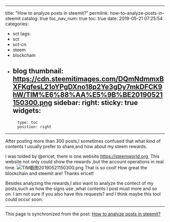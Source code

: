 
---
title: "How to analyze posts in steemit?"
permlink: how-to-analyze-posts-in-steemit
catalog: true
toc_nav_num: true
toc: true
date: 2019-05-21 07:25:54
categories:
- sct
tags:
- sct
- sct-cn
- steem
- blockchain
- blog
thumbnail: https://cdn.steemitimages.com/DQmNdmmxBXFKgfesL21oYPgDXno18p2Ye3gDy7mkDFCK9hW/TIM%E6%88%AA%E5%9B%BE20190521150300.png
sidebar:
    right:
        sticky: true
widgets:
    -
        type: toc
        position: right
---


After posting more than 300 posts,I sometimes confused that what kind of contents I  usually prefer to share,and how about my steem rewards.

I was tolded by @ericet, there is one website https://steemworld.org, This website not  only could show the rewards ,but the account operations in real time.
![TIM截图20190521150300.png](https://cdn.steemitimages.com/DQmNdmmxBXFKgfesL21oYPgDXno18p2Ye3gDy7mkDFCK9hW/TIM%E6%88%AA%E5%9B%BE20190521150300.png)
That is so cool! How  great the blockchain and steemit are! Thanks ericet!

Besides analyzing the rewards,I also want to analyze the contect of my posts,such as how  the signs use ,what contents I post must more and so on. I am not sure if you also have  this requests? and I think maybe this tool could occur soon.

- - -

This page is synchronized from the post: [How to analyze posts in steemit?](https://steemit.com/@andrewma/how-to-analyze-posts-in-steemit)
